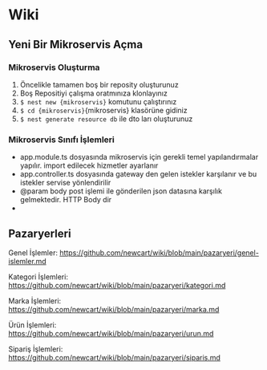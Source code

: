 # Wiki

## Yeni Bir Mikroservis Açma
### Mikroservis Oluşturma
1. Öncelikle tamamen boş bir reposity oluşturunuz
2. Boş Repositiyi çalışma oratmınıza klonlayınız
3. ```$ nest new {mikroservis}``` komutunu çalıştırınız
4. ```$ cd {mikroservis}```{mikroservis} klasörüne gidiniz
5. ```$ nest generate resource db``` ile dto ları oluşturunuz
### Mikroservis Sınıfı İşlemleri
* app.module.ts dosyasında mikroservis için gerekli temel yapılandırmalar yapılır. import edilecek hizmetler ayarlanır
* app.controller.ts dosyasında gateway den gelen istekler karşılanır ve bu istekler servise yönlendirilir
* @param body post işlemi ile gönderilen json datasına karşılık gelmektedir. HTTP Body dir
* 
## Pazaryerleri
Genel İşlemler: https://github.com/newcart/wiki/blob/main/pazaryeri/genel-islemler.md

Kategori İşlemleri: https://github.com/newcart/wiki/blob/main/pazaryeri/kategori.md

Marka İşlemleri: https://github.com/newcart/wiki/blob/main/pazaryeri/marka.md

Ürün İşlemleri: https://github.com/newcart/wiki/blob/main/pazaryeri/urun.md

Sipariş İşlemleri: https://github.com/newcart/wiki/blob/main/pazaryeri/siparis.md
